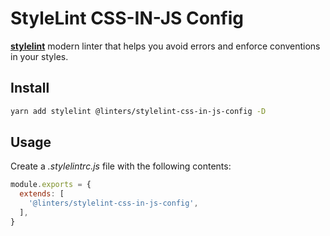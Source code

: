 # StyleLint CSS-IN-JS Config

[**stylelint**](https://github.com/stylelint/stylelint) modern linter that helps you avoid errors and enforce conventions in your styles.

## Install

```sh
yarn add stylelint @linters/stylelint-css-in-js-config -D
```

## Usage

Create a _.stylelintrc.js_ file with the following contents:

```js
module.exports = {
  extends: [
    '@linters/stylelint-css-in-js-config',
  ],
}
```

